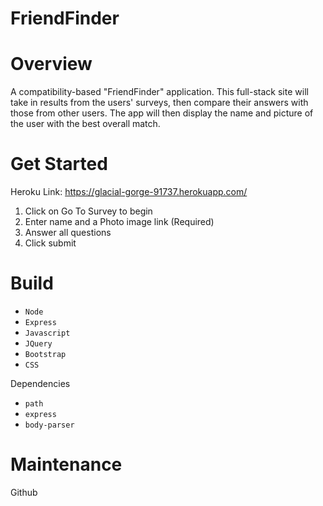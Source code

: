 # FriendFinder

# Overview

A compatibility-based "FriendFinder" application. This full-stack site will take in results from the users' surveys, then compare their answers with those from other users. The app will then display the name and picture of the user with the best overall match. 

# Get Started

Heroku Link: https://glacial-gorge-91737.herokuapp.com/

1. Click on Go To Survey to begin
2. Enter name and a Photo image link (Required)
3. Answer all questions
4. Click submit

# Build

- `Node`
- `Express`
- `Javascript`
- `JQuery`
- `Bootstrap`
- `CSS`

Dependencies

- `path`
- `express`
- `body-parser`

# Maintenance

Github
